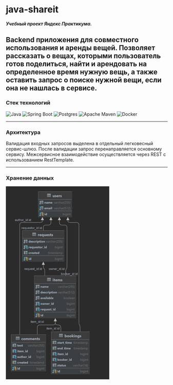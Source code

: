 # java-shareit

***Учебный проект Яндекс Практикума.***

Backend приложения для совместного использования и аренды вещей. 
Позволяет рассказать о вещах, которыми пользователь готов поделиться, 
найти и арендовать на определенное время нужную вещь,
а также оставить запрос о поиске нужной вещи, если она не нашлась в сервисе.
---
### Стек технологий

![Java](https://img.shields.io/badge/java-%23ED8B00.svg?style=for-the-badge&logo=java&logoColor=white)
![Spring Boot](https://img.shields.io/badge/spring%20Boot-%236DB33F.svg?style=for-the-badge&logo=spring&logoColor=white)
![Postgres](https://img.shields.io/badge/postgres-%23316192.svg?style=for-the-badge&logo=postgresql&logoColor=white)
![Apache Maven](https://img.shields.io/badge/Apache%20Maven-C71A36?style=for-the-badge&logo=Apache%20Maven&logoColor=white)
![Docker](https://img.shields.io/badge/docker-%230db7ed.svg?style=for-the-badge&logo=docker&logoColor=white)

---

### Архитектура

Валидация входных запросов выделена в отдельный легковесный сервис-шлюз. 
После валидации запрос перенаправляется основному сервису. 
Межсервисное взаимодействие осуществляется через REST с использованием RestTemplate.

---
### Хранение данных

![Схема базы данных](/img/shareit-schema.png)